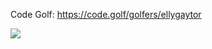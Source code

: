 Code Golf: https://code.golf/golfers/ellygaytor

![](https://github-readme-stats.vercel.app/api/top-langs/?username=ellygaytor&count_private=true)
